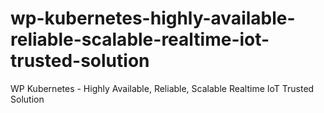 # wp-kubernetes-highly-available-reliable-scalable-realtime-iot-trusted-solution
WP Kubernetes - Highly Available, Reliable, Scalable Realtime IoT Trusted Solution
